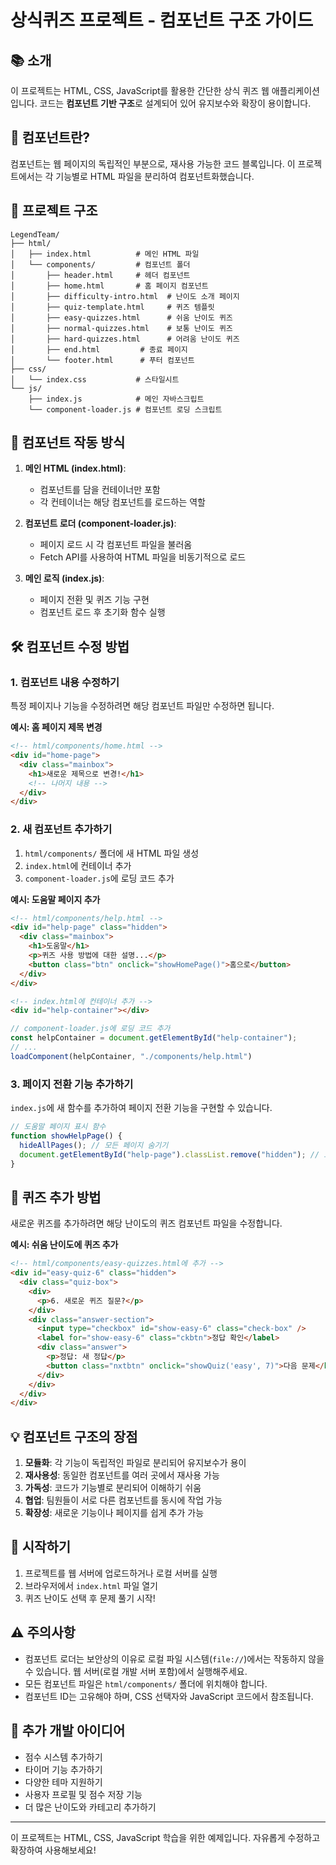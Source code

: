 # 상식퀴즈 프로젝트 - 컴포넌트 구조 가이드

## 📚 소개

이 프로젝트는 HTML, CSS, JavaScript를 활용한 간단한 상식 퀴즈 웹 애플리케이션입니다. 코드는 **컴포넌트 기반 구조**로 설계되어 있어 유지보수와 확장이 용이합니다.

## 🧩 컴포넌트란?

컴포넌트는 웹 페이지의 독립적인 부분으로, 재사용 가능한 코드 블록입니다. 이 프로젝트에서는 각 기능별로 HTML 파일을 분리하여 컴포넌트화했습니다.

## 📁 프로젝트 구조

```
LegendTeam/
├── html/
│   ├── index.html          # 메인 HTML 파일
│   └── components/         # 컴포넌트 폴더
│       ├── header.html     # 헤더 컴포넌트
│       ├── home.html       # 홈 페이지 컴포넌트
│       ├── difficulty-intro.html  # 난이도 소개 페이지
│       ├── quiz-template.html     # 퀴즈 템플릿
│       ├── easy-quizzes.html      # 쉬움 난이도 퀴즈
│       ├── normal-quizzes.html    # 보통 난이도 퀴즈
│       ├── hard-quizzes.html      # 어려움 난이도 퀴즈
│       ├── end.html         # 종료 페이지
│       └── footer.html      # 푸터 컴포넌트
├── css/
│   └── index.css           # 스타일시트
└── js/
    ├── index.js            # 메인 자바스크립트
    └── component-loader.js # 컴포넌트 로딩 스크립트
```

## 🔄 컴포넌트 작동 방식

1. **메인 HTML (index.html)**:
   - 컴포넌트를 담을 컨테이너만 포함
   - 각 컨테이너는 해당 컴포넌트를 로드하는 역할

2. **컴포넌트 로더 (component-loader.js)**:
   - 페이지 로드 시 각 컴포넌트 파일을 불러옴
   - Fetch API를 사용하여 HTML 파일을 비동기적으로 로드

3. **메인 로직 (index.js)**:
   - 페이지 전환 및 퀴즈 기능 구현
   - 컴포넌트 로드 후 초기화 함수 실행

## 🛠️ 컴포넌트 수정 방법

### 1. 컴포넌트 내용 수정하기

특정 페이지나 기능을 수정하려면 해당 컴포넌트 파일만 수정하면 됩니다.

**예시: 홈 페이지 제목 변경**
```html
<!-- html/components/home.html -->
<div id="home-page">
  <div class="mainbox">
    <h1>새로운 제목으로 변경!</h1>
    <!-- 나머지 내용 -->
  </div>
</div>
```

### 2. 새 컴포넌트 추가하기

1. `html/components/` 폴더에 새 HTML 파일 생성
2. `index.html`에 컨테이너 추가
3. `component-loader.js`에 로딩 코드 추가

**예시: 도움말 페이지 추가**
```html
<!-- html/components/help.html -->
<div id="help-page" class="hidden">
  <div class="mainbox">
    <h1>도움말</h1>
    <p>퀴즈 사용 방법에 대한 설명...</p>
    <button class="btn" onclick="showHomePage()">홈으로</button>
  </div>
</div>
```

```html
<!-- index.html에 컨테이너 추가 -->
<div id="help-container"></div>
```

```javascript
// component-loader.js에 로딩 코드 추가
const helpContainer = document.getElementById("help-container");
// ...
loadComponent(helpContainer, "./components/help.html")
```

### 3. 페이지 전환 기능 추가하기

`index.js`에 새 함수를 추가하여 페이지 전환 기능을 구현할 수 있습니다.

```javascript
// 도움말 페이지 표시 함수
function showHelpPage() {
  hideAllPages(); // 모든 페이지 숨기기
  document.getElementById("help-page").classList.remove("hidden"); // 도움말 페이지만 표시
}
```

## 🎯 퀴즈 추가 방법

새로운 퀴즈를 추가하려면 해당 난이도의 퀴즈 컴포넌트 파일을 수정합니다.

**예시: 쉬움 난이도에 퀴즈 추가**
```html
<!-- html/components/easy-quizzes.html에 추가 -->
<div id="easy-quiz-6" class="hidden">
  <div class="quiz-box">
    <div>
      <p>6. 새로운 퀴즈 질문?</p>
    </div>
    <div class="answer-section">
      <input type="checkbox" id="show-easy-6" class="check-box" />
      <label for="show-easy-6" class="ckbtn">정답 확인</label>
      <div class="answer">
        <p>정답: 새 정답</p>
        <button class="nxtbtn" onclick="showQuiz('easy', 7)">다음 문제</button>
      </div>
    </div>
  </div>
</div>
```

## 💡 컴포넌트 구조의 장점

1. **모듈화**: 각 기능이 독립적인 파일로 분리되어 유지보수가 용이
2. **재사용성**: 동일한 컴포넌트를 여러 곳에서 재사용 가능
3. **가독성**: 코드가 기능별로 분리되어 이해하기 쉬움
4. **협업**: 팀원들이 서로 다른 컴포넌트를 동시에 작업 가능
5. **확장성**: 새로운 기능이나 페이지를 쉽게 추가 가능

## 🚀 시작하기

1. 프로젝트를 웹 서버에 업로드하거나 로컬 서버를 실행
2. 브라우저에서 `index.html` 파일 열기
3. 퀴즈 난이도 선택 후 문제 풀기 시작!

## ⚠️ 주의사항

- 컴포넌트 로더는 보안상의 이유로 로컬 파일 시스템(`file://`)에서는 작동하지 않을 수 있습니다. 웹 서버(로컬 개발 서버 포함)에서 실행해주세요.
- 모든 컴포넌트 파일은 `html/components/` 폴더에 위치해야 합니다.
- 컴포넌트 ID는 고유해야 하며, CSS 선택자와 JavaScript 코드에서 참조됩니다.

## 📝 추가 개발 아이디어

- 점수 시스템 추가하기
- 타이머 기능 추가하기
- 다양한 테마 지원하기
- 사용자 프로필 및 점수 저장 기능
- 더 많은 난이도와 카테고리 추가하기

---

이 프로젝트는 HTML, CSS, JavaScript 학습을 위한 예제입니다. 자유롭게 수정하고 확장하여 사용해보세요!
